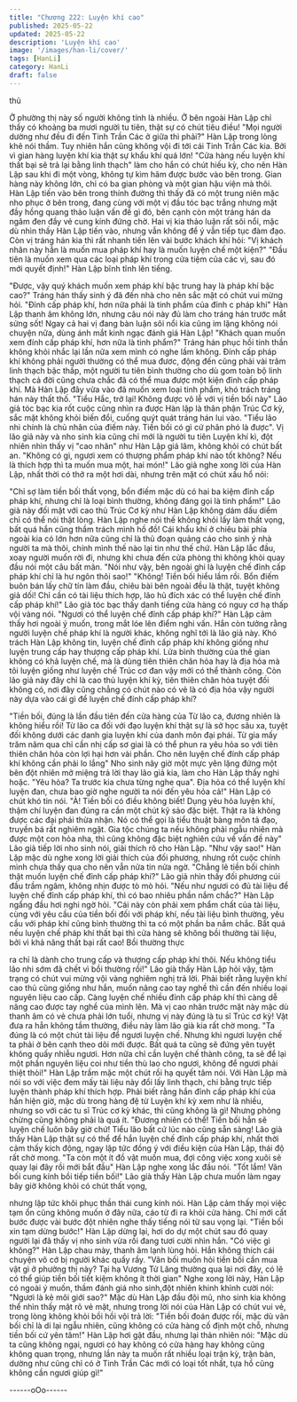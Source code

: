 ```yaml
---
title: "Chương 222: Luyện khí cao"
published: 2025-05-22
updated: 2025-05-22
description: 'Luyện khí cao'
image: '/images/han-li/cover/'
tags: [HanLi]
category: HanLi
draft: false
---
```


thủ

Ở phường thị này số người không tính là nhiều. Ở bên ngoài Hàn
Lập chỉ thấy có khoảng ba mươi người tu tiên, thật sự có chút tiêu
điều!
"Mọi người dường như đều đi đến Tinh Trần Các ở giữa thì phải?"
Hàn Lập trong lòng khẽ nói thầm.
Tuy nhiên hắn cũng không vội đi tới cái Tinh Trần Các kia.
Bởi vì gian hàng luyện khí kia thật sự khẩu khí quá lớn! "Cửa
hàng nếu luyện khí thất bại sẽ trả lại bằng linh thạch" làm cho hắn
có chút hiếu kỳ, cho nên Hàn Lập sau khi đi một vòng, không tự
kìm hãm được bước vào bên trong.
Gian hàng này không lớn, chỉ có ba gian phòng và một gian hậu
viện mà thôi.
Hàn Lập tiến vào bên trong thính đường thì thấy đã có một trung
niên mặc nho phục ở bên trong, đang cùng với một vị đầu tóc bạc
trắng nhưng mặt đầy hồng quang thảo luận vấn đề gì đó, bên
cạnh còn một tráng hán da ngăm đen đầy vẻ cung kính đứng chờ.
Hai vị kia thảo luận rất sôi nổi, mặc dù nhìn thấy Hàn Lập tiến
vào, nhưng vẫn không để ý vẫn tiếp tục đàm đạo. Còn vị tráng
hán kia thì rất nhanh tiến lên vài bước khách khí hỏi:
"Vị khách nhân này hẳn là muốn mua pháp khí hay là muốn luyện
chế một kiện?"
"Đầu tiên là muốn xem qua các loại pháp khí trong cửa tiệm của
các vị, sau đó mới quyết định!" Hàn Lập bĩnh tĩnh lên tiếng.

"Được, vậy quý khách muốn xem pháp khí bậc trung hay là pháp
khí bậc cao?" Tráng hán thấy sinh ý đã đến nhà cho nên sắc mặt
có chút vui mừng hỏi.
"Đỉnh cấp pháp khí, hơn nữa phải là tinh phẩm của đỉnh c pháp
khí"
Hàn Lập thanh âm không lớn, nhưng câu nói này đủ làm cho
tráng hán trước mắt sửng sốt! Ngay cả hai vị đang bàn luận sôi
nổi kia cũng im lặng không nói chuyện nữa, dùng ánh mắt kinh
ngạc đánh giá Hàn Lập!
"Khách quan muốn xem đính cấp pháp khí, hơn nữa là tinh
phẩm?" Tráng hán phục hồi tinh thần không khỏi nhắc lại lần nữa
xem mình có nghe lầm không.
Đính cấp pháp khí không phải người thường có thể mua đươc,
động đến cũng phải vài trăm linh thạch bậc thấp, một người tu
tiên bình thường cho dù gom toàn bộ linh thạch cả đời cũng chưa
chắc đã có thể mua được một kiện đỉnh cấp pháp khí. Mà Hàn
Lập đây vừa vào đã muốn xem loại tinh phẩm, khó trách tráng
hán này thất thố.
"Tiểu Hắc, trở lại! Không được vô lễ với vị tiền bối này" Lão giả tóc
bạc kia rốt cuộc cũng nhìn ra được Hàn lập là thân phận Trúc Cơ
kỳ, sắc mặt không khỏi biến đổi, cuống quýt quát tráng hán lui
vào.
"Tiểu lão nhi chính là chủ nhân của điếm này. Tiền bối có gì cứ
phân phó là được".
Vị lão giả này và nho sinh kia cũng chỉ mới là người tu tiên Luyện
khí kì, đột nhiên nhìn thấy vị "cao nhân" như Hàn Lập giá lâm,
không khỏi có chút bất an.
"Không có gì, ngươi xem có thượng phẩm pháp khí nào tốt
không? Nếu là thích hợp thì ta muốn mua một, hai món!" Lão giả
nghe xong lời của Hàn Lập, nhất thời có thở ra một hơi dài,
nhưng trên mặt có chút xấu hổ nói:

"Chỉ sợ làm tiền bối thất vọng, bổn điếm mặc dù có hai ba kiệm
đỉnh cấp pháp khí, nhưng chỉ là loại bình thường, không đáng gọi
là tinh phẩm!" Lão già này đối mặt với cao thủ Trúc Cơ kỳ như
Hàn Lập không dám dấu diếm chỉ có thể nói thật lòng.
Hàn Lập nghe nói thế không khỏi lấy làm thất vọng, bất quá hắn
cũng thầm trách mình hồ đồ! Cái khẩu khí ở chiêu bài phía ngoài
kia có lớn hơn nữa cũng chỉ là thủ đoạn quảng cáo cho sinh ý nhà
người ta mà thôi, chính mình thế nào lại tin như thế chứ.
Hàn Lập lắc đầu, xoay người muốn rời đi, nhưng khi chưa đến
cửa phòng thì không khỏi quay đầu nói một câu bất mãn.
"Nói như vậy, bên ngoài ghi là luyện chế đỉnh cấp pháp khí chỉ là
hư ngôn thôi sao!"
"Không! Tiền bối hiểu lầm rồi. Bổn điếm buôn bán lấy chữ tín làm
đầu, chiêu bài bên ngoài đều là thật, tuyệt không giả dối! Chỉ cần
có tài liệu thích hợp, lão hủ đích xác có thể luyện chế đỉnh cấp
pháp khí!" Lão già tóc bạc thấy danh tiếng cửa hàng có nguy cơ
hạ thấp vội vàng nói.
"Ngươi có thể luyện chế đỉnh cấp pháp khí?" Hàn Lập cảm thấy
hơi ngoài ý muốn, trong mắt lóe lên điểm nghi vấn.
Hắn còn tưởng rằng người luyện chế pháp khí là người khác,
không nghĩ tới là lão giả này.
Khó trách Hàn Lập không tin, luyện chế đỉnh cấp pháp khí không
giống như luyện trung cấp hay thượng cấp pháp khí. Lửa bình
thường của thế gian không có khả luyện chế, mà là dùng tiên
thiên chân hỏa hay là địa hỏa mà tôi luyện giống như luyện chế
Trúc cơ đan vậy mới có thể thành công.
Còn lão giả này đây chỉ là cao thủ luyện khí kỳ, tiên thiên chân
hỏa tuyệt đối không có, nơi đây cũng chẳng có chút nào có vẻ là
có địa hỏa vậy người này dựa vào cái gì để luyện chế đính cấp
pháp khí?

"Tiền bối, đúng là lần đầu tiên đến cửa hàng của Từ lão ca,
đương nhiên là không hiểu rồi! Từ lão ca đối với đạo luyện khí thật
sự là sở học sâu xa, tuyệt đối không dưới các danh gia luyện khí
của danh môn đại phái. Từ gia mấy trăm năm qua chỉ cần nhị cấp
sơ giai là có thể phun ra yêu hỏa so với tiên thiên chân hỏa còn
lợi hại hơn vài phần. Cho nên luyện chế đính cấp pháp khí không
cần phải lo lắng" Nho sinh nãy giờ một mực yên lặng đứng một
bên đột nhiên mở miệng trả lời thay lão giả kia, làm cho Hàn Lập
thấy nghi hoặc.
"Yêu hỏa? Ta trước kia chưa từng nghe qua".
Địa hỏa có thể luyện khí luyện đan, chưa bao giờ nghe người ta
nói đến yêu hỏa cả!" Hàn Lập có chút khó tin nói.
"À! Tiền bối có điều không biết! Dụng yêu hỏa luyện khí, thậm chí
luyện đan đúng ra cần một chút kỹ sảo đặc biệt. Thật ra là không
được các đại phái thừa nhận. Nó có thể gọi là tiểu thuật bàng
môn tả đạo, truyền bá rất nghiêm ngặt. Gia tộc chúng ta nếu
không phải ngẫu nhiên mà được một con hỏa nha, thì cũng không
đặc biệt nghiên cứu về vấn đề này" Lão giả tiếp lời nho sinh nói,
giải thích rõ cho Hàn Lập.
"Như vậy sao!" Hàn Lập mặc dù nghe xong lời giải thích của đối
phương, nhưng rốt cuộc chính mình chưa thấy qua cho nên vẫn
nửa tin nửa ngờ.
"Chẳng lẽ tiền bối chính thật muốn luyện chế đỉnh cấp pháp khí?"
Lão giả nhìn thấy đối phương cúi đầu trầm ngâm, không nhịn
được tò mò hỏi.
"Nếu như ngươi có đủ tài liệu để luyện chế đỉnh cấp pháp khí, thì
có bao nhiêu phần nắm chắc?" Hàn Lập ngẩng đầu hơi nghi ngờ
hỏi.
"Cái này còn phải xem phẩm chất của tài liệu, cùng với yêu cầu
của tiền bối đối với pháp khí, nếu tài liệu bình thường, yêu cầu với
pháp khí cũng bình thường thì ta có một phần ba nắm chắc. Bất
quá nếu luyện chế pháp khí thất bại thì cửa hàng sẽ không bồi
thường tài liệu, bởi vì khả năng thất bại rất cao! Bồi thường thực

ra chỉ là dành cho trung cấp và thượng cấp pháp khí thôi. Nếu
không tiểu lão nhi sớm đã chết vì bồi thường rồi!" Lão già thấy
Hàn Lập hỏi vậy, tậm trạng có chút vui mừng vội vàng nghiêm
nghị trả lời.
Phải biết rằng luyện khí cao thủ cũng giống như hắn, muốn nâng
cao tay nghề thì cần đến nhiều loại nguyên liệu cao cấp. Càng
luyện chế nhiều đỉnh cấp pháp khí thì càng dễ nâng cao được tay
nghề của mình lên.
Mà vị cao nhân trước mặt này mặc dù thanh âm có vẻ chưa phải
lớn tuổi, nhưng vị này đúng là tu sĩ Trúc cơ kỳ! Vật đưa ra hẳn
không tầm thường, điều này làm lão già kia rất chờ mong.
"Ta đúng là có một chút tài liệu để ngươi luyện chế. Nhưng khi
ngươi luyện chế ta phải ở bên cạnh theo dõi mới được. Bất quá
ta cũng sẽ đứng yên tuyệt không quấy nhiễu ngươi. Hơn nữa chỉ
cần luyện chế thành công, ta sẽ để lại một phần nguyên liệu coi
như tiền thù lao cho ngươi, không để ngươi phải thiệt thòi!" Hàn
Lập trầm mặc một chút rồi hạ quyết tâm nói.
Với Hàn Lập mà nói so với việc đem mấy tài liệu này đổi lấy linh
thạch, chi bằng trực tiếp luyện thành pháp khí thích hợp.
Phải biết rằng hắn đỉnh cấp pháp khí của hắn hiện giờ, mặc dù
trong hàng đệ tử Luyện khí kỳ xem như là nhiều, nhưng so với
các tu sĩ Trúc cơ kỳ khác, thì cũng không là gì! Nhưng phỏng
chừng cũng không phải là quá ít.
"Đương nhiên có thể! Tiền bối hẳn sẽ luyện chế luôn bây giờ chứ!
Tiểu lão bất cứ lúc nào cũng sẵn sàng! Lão già thấy Hàn Lập thật
sự có thể để hắn luyện chế đỉnh cấp pháp khí, nhất thời cảm thấy
kích động, ngay lập tức đồng ý với điều kiện của Hàn Lập, thái độ
rất chờ mong.
"Ta còn một ít đồ vật muốn mua, đợi công việc xong xuôi sẽ quay
lại đây rồi mới bắt đầu" Hàn Lập nghe xong lắc đầu nói.
"Tốt lắm! Vãn bối cung kính bồi tiếp tiền bối!" Lão già thấy Hàn
Lập chưa muốn làm ngay bây giờ không khỏi có chút thất vọng,

nhưng lập tức khôi phục thần thái cung kính nói.
Hàn Lập cảm thấy mọi việc tạm ổn cũng không muốn ở đây nữa,
cáo từ đi ra khỏi cửa hàng.
Chỉ mới cất bước được vài bước đột nhiên nghe thấy tiếng nói từ
sau vọng lại.
"Tiền bối xin tạm dừng bước!"
Hàn Lập dừng lại, hơi do dự một chút sau đó quay người lại đã
thấy vị nho sinh vừa rồi đang tươi cười nhìn hắn.
"Có việc gì không?" Hàn Lập chau mày, thanh âm lạnh lùng hỏi.
Hắn không thích cái chuyện vô cớ bị người khác quấy rầy.
"Vãn bối muốn hỏi tiền bối cần mua vật gì ở phường thị này? Tại
hạ Vương Tử Lăng thường qua lại nơi đây, có lẽ có thể giúp tiền
bối tiết kiệm không ít thời gian"
Nghe xong lời này, Hàn Lập có ngoài ý muốn, thầm đánh giá nho
sinh,đột nhiên khinh khỉnh cười nói:
"Ngươi là kẻ môi giới sao?"
Mặc dù Hàn Lập đầu đội mũ, nho sinh kia không thể nhìn thấy
mặt rõ vẻ mặt, nhưng trong lời nói của Hàn Lập có chút vui vẻ,
trong lòng không khỏi bồi hồi vội trả lời:
"Tiền bối đoán được rồi, mặc dù vãn bối chỉ là di lại ngẫu nhiên,
cũng không có cửa hàng cố định một chỗ, nhưng tiền bối cứ yên
tâm!"
Hàn Lập hơi gật đầu, nhưng lại thản nhiên nói:
"Mặc dù ta cũng không ngại, ngươi có hay không có cửa hàng
hay không cũng không quan trọng, nhưng lần này ta muốn rất
nhiều loại trận kỳ, trận bàn, dường như cũng chỉ có ở Tinh Trần
Các mới có loại tốt nhất, tựa hồ cũng không cần ngươi giúp gì!"

------oOo------
